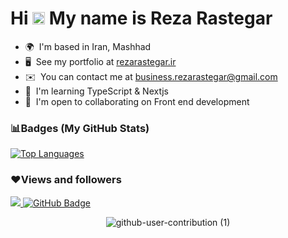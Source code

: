 Hi <img src="https://raw.githubusercontent.com/MartinHeinz/MartinHeinz/master/wave.gif" width="20px">  My name is Reza Rastegar 
==============================

* 🌍  I'm based in Iran, Mashhad
* 🖥️  See my portfolio at [rezarastegar.ir](http://rezarastegar.ir)
* ✉️  You can contact me at [business.rezarastegar@gmail.com](mailto:business.rezarastegar@gmail.com)
* 🧠  I'm learning TypeScript & Nextjs
* 🤝  I'm open to collaborating on Front end development

### 📊Badges (My GitHub Stats)
<a href="https://github.com/rastegardev" align="left"><img src="https://github-readme-stats.vercel.app/api/top-langs/?username=rastegardev&langs_count=10&title_color=0891b2&text_color=ffffff&icon_color=0891b2&bg_color=1c1917&hide_border=true&locale=en&custom_title=Top%20%Languages" alt="Top Languages" /></a>

### ❤Views and followers

<a href="https://github.com/Meghna-DAS/github-profile-views-counter">
    <img src="https://komarev.com/ghpvc/?username=rezarastegar2003">
</a>
<a href="https://github.com/rastegardev?tab=followers"><img src="https://img.shields.io/github/followers/rastegardev?label=Followers&style=social" alt="GitHub Badge"></a>

<div align=center>
    
 ![github-user-contribution (1)](https://user-images.githubusercontent.com/97861491/171216843-3ace5e2b-1297-4cc9-9314-6173b3bd2d39.svg)
    
</div>
